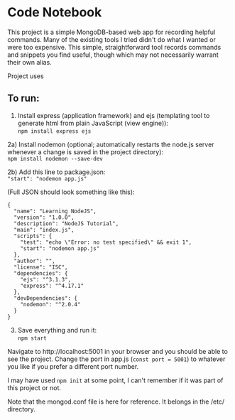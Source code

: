 # Code Notebook

This project is a simple MongoDB-based web app for recording helpful commands. Many of the existing tools I tried didn't do what I wanted or were too expensive. This simple, straightforward tool records commands and snippets you find useful, though which may not necessarily warrant their own alias.

Project uses 
## To run:
1) Install express (application framework) and ejs (templating tool to generate html from plain JavaScript (view engine)):  
`npm install express ejs`

2a) Install nodemon (optional; automatically restarts the node.js server whenever a change is saved in the project directory):  
`npm install nodemon --save-dev`

2b) Add this line to package.json:  
`"start": "nodemon app.js"`

(Full JSON should look something like this):  
```
{
  "name": "Learning NodeJS",
  "version": "1.0.0",
  "description": "NodeJS Tutorial",
  "main": "index.js",
  "scripts": {
    "test": "echo \"Error: no test specified\" && exit 1",
    "start": "nodemon app.js"
  },
  "author": "",
  "license": "ISC",
  "dependencies": {
    "ejs": "^3.1.3",
    "express": "^4.17.1"
  },
  "devDependencies": {
    "nodemon": "^2.0.4"
  }
}
```

3) Save everything and run it:  
`npm start`

Navigate to http://localhost:5001 in your browser and you should be able to see the project.
Change the port in app.js (`const port = 5001`) to whatever you like if you prefer a different port number.

I may have used `npm init` at some point, I can't remember if it was part of this project or not.

Note that the mongod.conf file is here for reference. It belongs in the /etc/ directory.
